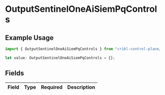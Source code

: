 # OutputSentinelOneAiSiemPqControls

## Example Usage

```typescript
import { OutputSentinelOneAiSiemPqControls } from "cribl-control-plane/models";

let value: OutputSentinelOneAiSiemPqControls = {};
```

## Fields

| Field       | Type        | Required    | Description |
| ----------- | ----------- | ----------- | ----------- |